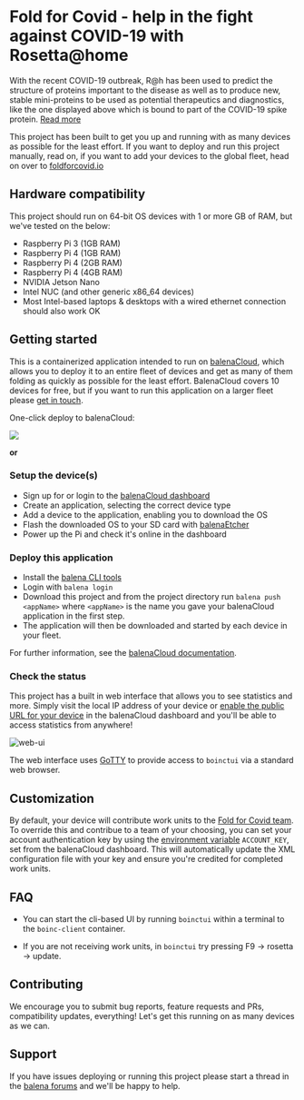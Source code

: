 # Fold for Covid - help in the fight against COVID-19 with Rosetta@home

With the recent COVID-19 outbreak, R@h has been used to predict the structure of proteins important to the disease as well as to produce new, stable mini-proteins to be used as potential therapeutics and diagnostics, like the one displayed above which is bound to part of the COVID-19 spike protein. [Read more](http://boinc.bakerlab.org/rosetta/)

This project has been built to get you up and running with as many devices as possible for the least effort. If you want to deploy and run this project manually, read on, if you want to add your devices to the global fleet, head on over to [foldforcovid.io](https://foldforcovid.io)

## Hardware compatibility
This project should run on 64-bit OS devices with 1 or more GB of RAM, but we've tested on the below:
* Raspberry Pi 3 (1GB RAM)
* Raspberry Pi 4 (1GB RAM)
* Raspberry Pi 4 (2GB RAM)
* Raspberry Pi 4 (4GB RAM)
* NVIDIA Jetson Nano
* Intel NUC (and other generic x86_64 devices)
* Most Intel-based laptops & desktops with a wired ethernet connection should also work OK

## Getting started

This is a containerized application intended to run on [balenaCloud](https://www.balena.io/cloud/), which allows you to deploy it to an entire fleet of devices and get as many of them folding as quickly as possible for the least effort. BalenaCloud covers 10 devices for free, but if you want to run this application on a larger fleet please [get in touch](mailto:hello@balena.io).

One-click deploy to balenaCloud:

[![](https://balena.io/deploy.png)](https://dashboard.balena-cloud.com/deploy)

**or**

### Setup the device(s)

* Sign up for or login to the [balenaCloud dashboard](https://dashboard.balena-cloud.com)
* Create an application, selecting the correct device type
* Add a device to the application, enabling you to download the OS
* Flash the downloaded OS to your SD card with [balenaEtcher](https://balena.io/etcher)
* Power up the Pi and check it's online in the dashboard

### Deploy this application

* Install the [balena CLI tools](https://github.com/balena-io/balena-cli/blob/master/INSTALL.md)
* Login with `balena login`
* Download this project and from the project directory run `balena push <appName>` where `<appName>` is the name you gave your balenaCloud application in the first step.
* The application will then be downloaded and started by each device in your fleet.

For further information, see the [balenaCloud documentation](https://www.balena.io/docs/learn/getting-started/jetson-nano/nodejs/).

### Check the status

This project has a built in web interface that allows you to see statistics and more. Simply visit the local IP address of your device or [enable the public URL for your device](https://www.balena.io/docs/learn/manage/actions/#enable-public-device-url) in the balenaCloud dashboard and you'll be able to access statistics from anywhere!

![web-ui](https://raw.githubusercontent.com/balenalabs/rosetta-at-home/master/images/web-ui.png)

The web interface uses [GoTTY](https://github.com/yudai/gotty) to provide access to `boinctui` via a standard web browser.

## Customization

By default, your device will contribute work units to the [Fold for Covid team](https://boinc.bakerlab.org/rosetta/team_display.php?teamid=18832). To override this and contribue to a team of your choosing, you can set your account authentication key by using the [environment variable](https://www.balena.io/docs/learn/manage/serv-vars/) `ACCOUNT_KEY`, set from the balenaCloud dashboard. This will automatically update the XML configuration file with your key and ensure you're credited for completed work units.

## FAQ

* You can start the cli-based UI by running `boinctui` within a terminal to the `boinc-client` container.

* If you are not receiving work units, in `boinctui` try pressing F9 -> rosetta -> update.

## Contributing

We encourage you to submit bug reports, feature requests and PRs, compatibility updates, everything! Let's get this running on as many devices as we can.

## Support

If you have issues deploying or running this project please start a thread in the [balena forums](https://forums.balena.io) and we'll be happy to help.
